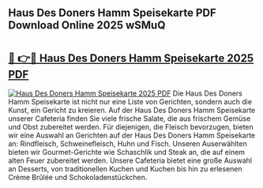 ## Haus Des Doners Hamm Speisekarte PDF Download Online 2025 wSMuQ

# <h2><a href="http://gc6edxf.nevu.top/?p=Haus+Des+Doners+Hamm+Speisekarte">🔗 👉🔴 Haus Des Doners Hamm Speisekarte 2025 PDF</a></h2>

[![Haus Des Doners Hamm Speisekarte 2025 PDF](https://i.imgur.com/dBaPXMq.png)](http://gc6edxf.nevu.top/?p=Haus+Des+Doners+Hamm+Speisekarte)
Die Haus Des Doners Hamm Speisekarte ist nicht nur eine Liste von Gerichten, sondern auch die Kunst, ein Gericht zu kreieren. Auf der Haus Des Doners Hamm Speisekarte unserer Cafeteria finden Sie viele frische Salate, die aus frischem Gemüse und Obst zubereitet werden. Für diejenigen, die Fleisch bevorzugen, bieten wir eine Auswahl an Gerichten auf der Haus Des Doners Hamm Speisekarte an: Rindfleisch, Schweinefleisch, Huhn und Fisch. Unseren Auserwählten bieten wir Gourmet-Gerichte wie Schaschlik und Steak an, die auf einem alten Feuer zubereitet werden. Unsere Cafeteria bietet eine große Auswahl an Desserts, von traditionellen Kuchen und Kuchen bis hin zu erlesenen Crème Brûlée und Schokoladenstückchen.
